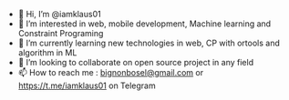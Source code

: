 - 👋 Hi, I’m @iamklaus01
- 👀 I’m interested in web, mobile development, Machine learning and Constraint Programing
- 🌱 I’m currently learning new technologies in web, CP with ortools and algorithm in ML
- 💞️ I’m looking to collaborate on open source project in any field
- 📫 How to reach me : bignonbosel@gmail.com or https://t.me/iamklaus01 on Telegram

<!---
iamklaus01/iamklaus01 is a ✨ special ✨ repository because its `README.md` (this file) appears on your GitHub profile.
You can click the Preview link to take a look at your changes.
--->
